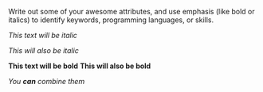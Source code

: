 Write out some of your awesome attributes, and use emphasis (like bold or italics) to identify keywords, programming languages, or skills. 

*This text will be italic*

_This will also be italic_

**This text will be bold**
__This will also be bold__

_You **can** combine them_
